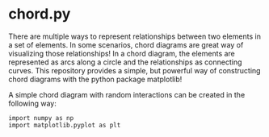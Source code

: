 # chord.py

There are multiple ways to represent relationships between two elements in a set of elements. 
In some scenarios, chord diagrams are great way of visualizing those relationships!
In a chord diagram, the elements are represented as arcs along a circle and the relationships as connecting curves.
This repository provides a simple, but powerful way of constructing chord diagrams with the python package matplotlib!

A simple chord diagram with random interactions can be created in the following way:

```
import numpy as np
import matplotlib.pyplot as plt
```
